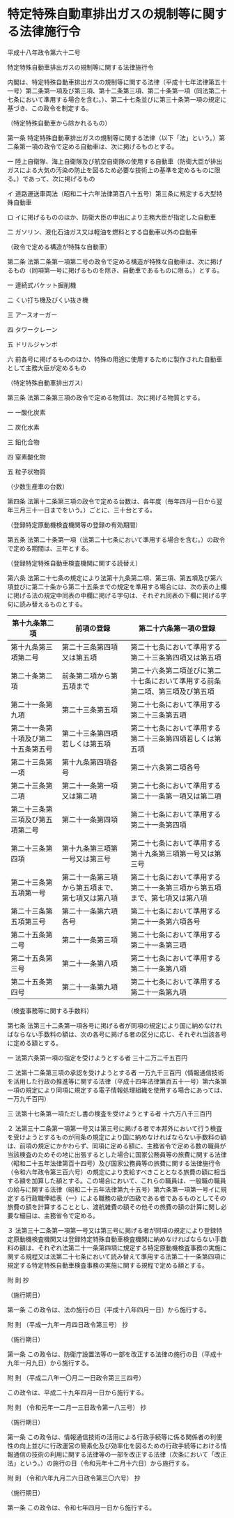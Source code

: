 # 特定特殊自動車排出ガスの規制等に関する法律施行令

平成十八年政令第六十二号

特定特殊自動車排出ガスの規制等に関する法律施行令

内閣は、特定特殊自動車排出ガスの規制等に関する法律（平成十七年法律第五十一号）第二条第一項及び第三項、第十二条第三項、第二十条第一項（同法第二十七条において準用する場合を含む。）、第二十七条並びに第三十条第一項の規定に基づき、この政令を制定する。

（特定特殊自動車から除かれるもの）

第一条 特定特殊自動車排出ガスの規制等に関する法律（以下「法」という。）第二条第一項の政令で定める自動車は、次に掲げるものとする。

一 陸上自衛隊、海上自衛隊及び航空自衛隊の使用する自動車（防衛大臣が排出ガスによる大気の汚染の防止を図るため必要な技術上の基準を定めるものに限る。）であって、次に掲げるもの

イ 道路運送車両法（昭和二十六年法律第百八十五号）第三条に規定する大型特殊自動車

ロ イに掲げるもののほか、防衛大臣の申出により主務大臣が指定した自動車

二 ガソリン、液化石油ガス又は軽油を燃料とする自動車以外の自動車

（政令で定める構造が特殊な自動車）

第二条 法第二条第一項第二号の政令で定める構造が特殊な自動車は、次に掲げるもの（同項第一号に掲げるものを除き、自動車であるものに限る。）とする。

一 連続式バケット掘削機

二 くい打ち機及びくい抜き機

三 アースオーガー

四 タワークレーン

五 ドリルジャンボ

六 前各号に掲げるもののほか、特殊の用途に使用するために製作された自動車として主務大臣が定めるもの

（特定特殊自動車排出ガス）

第三条 法第二条第三項の政令で定める物質は、次に掲げる物質とする。

一 一酸化炭素

二 炭化水素

三 鉛化合物

四 窒素酸化物

五 粒子状物質

（少数生産車の台数）

第四条 法第十二条第三項の政令で定める台数は、各年度（毎年四月一日から翌年三月三十一日までをいう。）ごとに、三十台とする。

（登録特定原動機検査機関等の登録の有効期間）

第五条 法第二十条第一項（法第二十七条において準用する場合を含む。）の政令で定める期間は、三年とする。

（登録特定特殊自動車検査機関に関する読替え）

第六条 法第二十七条の規定により法第十九条第二項、第三項、第五項及び第六項並びに第二十条から第二十五条までの規定を準用する場合には、次の表の上欄に掲げる法の規定中同表の中欄に掲げる字句は、それぞれ同表の下欄に掲げる字句に読み替えるものとする。

第十九条第二項 | 前項の登録 | 第二十六条第一項の登録  
---|---|---  
第十九条第三項第二号 | 第二十三条第四項又は第五項 | 第二十七条において準用する第二十三条第四項又は第五項  
第二十条第二項 | 前条第二項から第五項まで | 第二十六条第二項並びに第二十七条において準用する前条第二項、第三項及び第五項  
第二十一条第九項 | 第二十三条第五項 | 第二十七条において準用する第二十三条第五項  
第二十一条第十項及び第二十五条第五号 | 第二十三条第四項若しくは第五項 | 第二十七条において準用する第二十三条第四項若しくは第五項  
第二十三条第一項 | 第十九条第四項各号 | 第二十六条第二項各号  
第二十三条第二項 | 第二十一条第一項又は第二項 | 第二十七条において準用する第二十一条第一項又は第二項  
第二十三条第三項及び第五項第二号 | 第二十一条第四項 | 第二十七条において準用する第二十一条第四項  
第二十三条第四項 | 第十九条第三項第一号又は第三号 | 第二十七条において準用する第十九条第三項第一号又は第三号  
第二十三条第五項第一号 | 第二十一条第三項から第五項まで、第七項又は第八項 | 第二十七条において準用する第二十一条第三項から第五項まで、第七項又は第八項  
第二十三条第五項第三号 | 第二十一条第六項各号 | 第二十七条において準用する第二十一条第六項各号  
第二十五条第二号 | 第二十一条第三項 | 第二十七条において準用する第二十一条第三項  
第二十五条第三号 | 第二十一条第八項 | 第二十七条において準用する第二十一条第八項  
第二十五条第四号 | 第二十一条第九項 | 第二十七条において準用する第二十一条第九項  
  
（検査事務等に関する手数料）

第七条 法第三十二条第一項各号に掲げる者が同項の規定により国に納めなければならない手数料の額は、次の各号に掲げる者の区分に応じ、それぞれ当該各号に定める額とする。

一 法第六条第一項の指定を受けようとする者 三十二万二千五百円

二 法第十二条第三項の承認を受けようとする者 一万九千三百円（情報通信技術を活用した行政の推進等に関する法律（平成十四年法律第百五十一号）第六条第一項の規定により同項に規定する電子情報処理組織を使用する場合にあっては、一万九千百円）

三 法第十七条第一項ただし書の検査を受けようとする者 十六万八千三百円

２ 法第三十二条第一項第一号又は第三号に掲げる者で本邦外において行う検査を受けようとするものが同条の規定により国に納めなければならない手数料の額は、前項の規定にかかわらず、同項に定める額に、主務省令で定める数の職員が当該検査のためその地に出張するとした場合に国家公務員等の旅費に関する法律（昭和二十五年法律第百十四号）及び国家公務員等の旅費に関する法律施行令（令和六年政令第三百六号）の規定により支給すべきこととなる旅費の額に相当する額を加算した額とする。この場合において、これらの職員は、一般職の職員の給与に関する法律（昭和二十五年法律第九十五号）第六条第一項第一号イに規定する行政職俸給表（一）による職務の級が四級である者であるものとしてその旅費の額を計算することとし、渡航雑費の額その他その旅費の額の計算に関し必要な細目は、主務省令で定める。

３ 法第三十二条第一項第一号又は第三号に掲げる者が同項の規定により登録特定原動機検査機関又は登録特定特殊自動車検査機関に納めなければならない手数料の額は、それぞれ法第二十一条第四項に規定する特定原動機検査事務の実施に関する規程又は法第二十七条において読み替えて準用する法第二十一条第四項に規定する特定特殊自動車検査事務の実施に関する規程で定める額とする。

附 則 抄

（施行期日）

第一条 この政令は、法の施行の日（平成十八年四月一日）から施行する。

附 則 （平成一九年一月四日政令第三号） 抄

（施行期日）

第一条 この政令は、防衛庁設置法等の一部を改正する法律の施行の日（平成十九年一月九日）から施行する。

附 則 （平成二八年一〇月二一日政令第三三四号）

この政令は、平成二十九年四月一日から施行する。

附 則 （令和元年一二月一三日政令第一八三号） 抄

（施行期日）

第一条 この政令は、情報通信技術の活用による行政手続等に係る関係者の利便性の向上並びに行政運営の簡素化及び効率化を図るための行政手続等における情報通信の技術の利用に関する法律等の一部を改正する法律（次条において「改正法」という。）の施行の日（令和元年十二月十六日）から施行する。

附 則 （令和六年九月二六日政令第三〇六号） 抄

（施行期日）

第一条 この政令は、令和七年四月一日から施行する。

